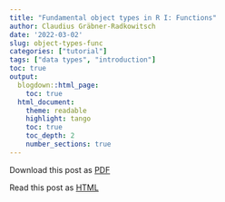 ```yaml
---
title: "Fundamental object types in R I: Functions"
author: Claudius Gräbner-Radkowitsch
date: '2022-03-02'
slug: object-types-func
categories: ["tutorial"]
tags: ["data types", "introduction"]
toc: true
output:
  blogdown::html_page:
    toc: true
  html_document:
    theme: readable
    highlight: tango
    toc: true
    toc_depth: 2
    number_sections: true
---
```


Download this post as [PDF](pdfcontent.pdf)

Read this post as [HTML](onlinecontent.html)

